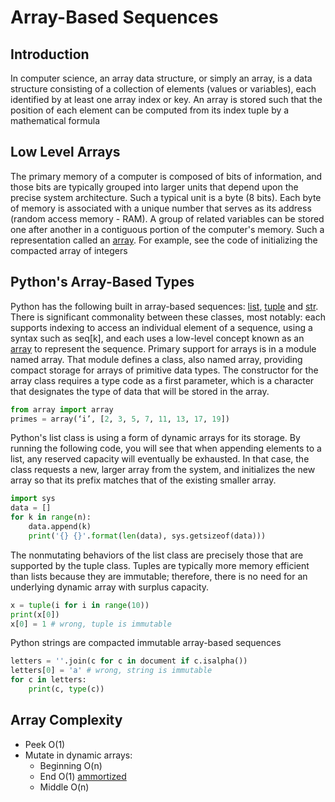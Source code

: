 # Array-Based Sequences

## Introduction
In computer science, an array data structure, or simply an array, is a data structure consisting of a collection of elements (values or variables), each identified by at least one array index or key. An array is stored such that the position of each element can be computed from its index tuple by a mathematical formula

## Low Level Arrays
The primary memory of a computer is composed of bits of information, and those bits are typically grouped into larger units that depend upon the precise system architecture. Such a typical unit is a byte (8 bits). Each byte of memory is associated with a unique number that serves as its address (random access memory - RAM). A group of related variables can be stored one after another in a contiguous portion of the computer's memory. Such a representation called an [array](https://en.wikipedia.org/wiki/Array_data_structure). For example, see the code of initializing the compacted array of integers


## Python's Array-Based Types
Python has the following built in array-based sequences: [list](https://docs.python.org/3/glossary.html#term-list), [tuple](https://docs.python.org/3/library/stdtypes.html?highlight=tuple#tuple) and [str](https://docs.python.org/3/library/stdtypes.html?highlight=str#str). There is significant commonality between these classes, most notably: each supports indexing to access an individual element of a sequence, using a syntax such as seq[k], and each uses a low-level concept known as an [array](https://docs.python.org/3/library/array.html) to represent the sequence. Primary support for arrays is in a module named array. That module defines a class, also named array, providing compact storage for arrays of primitive data types. The constructor for the array class requires a type code as a first parameter, which is a character that designates the type of data that will be stored in the array.
```python
from array import array
primes = array(‘i’, [2, 3, 5, 7, 11, 13, 17, 19])
```
Python's list class is using a form of dynamic arrays for its storage. By running the following code, you will see that when appending elements to a list, any reserved capacity will eventually be exhausted. In that case, the class requests a new, larger array from the system, and initializes the new array so that its prefix matches that of the existing smaller array. 
```python
import sys
data = []
for k in range(n):
    data.append(k)
    print('{} {}'.format(len(data), sys.getsizeof(data)))
```
The nonmutating behaviors of the list class are precisely those that are supported by the tuple class. Tuples are typically more memory efficient than lists because they are immutable; therefore, there is no need for an underlying dynamic array with surplus capacity.
```python
x = tuple(i for i in range(10))
print(x[0])
x[0] = 1 # wrong, tuple is immutable
```
Python strings are compacted immutable array-based sequences
```python
letters = ''.join(c for c in document if c.isalpha())
letters[0] = 'a' # wrong, string is immutable
for c in letters:
    print(c, type(c))
```

## Array Complexity
- Peek O(1)
- Mutate in dynamic arrays:
    - Beginning O(n)
    - End O(1) [ammortized](https://en.wikipedia.org/wiki/Amortized_analysis)
    - Middle O(n)